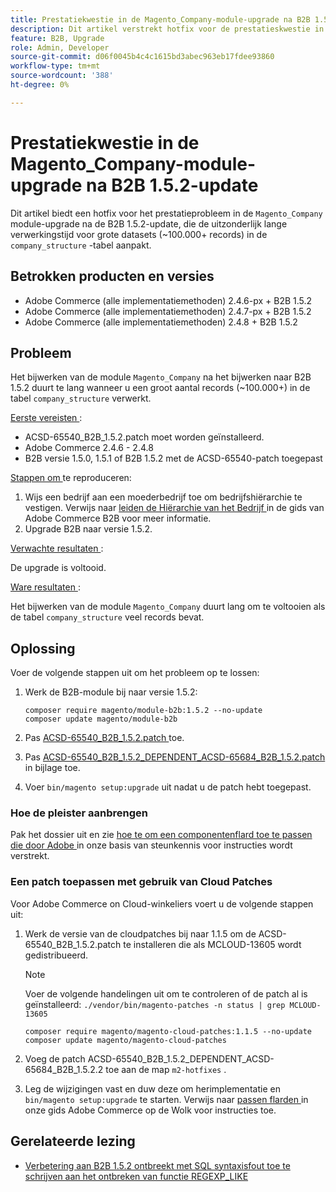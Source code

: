 ```yaml
---
title: Prestatiekwestie in de Magento_Company-module-upgrade na B2B 1.5.2-update
description: Dit artikel verstrekt hotfix voor de prestatieskwestie in de Magento_Company modulesverbetering na B2B 1.5.2 update, die de uitzonderlijk lange verwerkingstijd voor grote datasets in de company_structure lijst richt.
feature: B2B, Upgrade
role: Admin, Developer
source-git-commit: d06f0045b4c4c1615bd3abec963eb17fdee93860
workflow-type: tm+mt
source-wordcount: '388'
ht-degree: 0%

---
```


# Prestatiekwestie in de Magento_Company-module-upgrade na B2B 1.5.2-update

Dit artikel biedt een hotfix voor het prestatieprobleem in de `Magento_Company` module-upgrade na de B2B 1.5.2-update, die de uitzonderlijk lange verwerkingstijd voor grote datasets (~100.000+ records) in de `company_structure` -tabel aanpakt.

## Betrokken producten en versies

* Adobe Commerce (alle implementatiemethoden) 2.4.6-px + B2B 1.5.2
* Adobe Commerce (alle implementatiemethoden) 2.4.7-px + B2B 1.5.2
* Adobe Commerce (alle implementatiemethoden) 2.4.8 + B2B 1.5.2

## Probleem

Het bijwerken van de module `Magento_Company` na het bijwerken naar B2B 1.5.2 duurt te lang wanneer u een groot aantal records (~100.000+) in de tabel `company_structure` verwerkt.

<u> Eerste vereisten </u>:

* ACSD-65540_B2B_1.5.2.patch moet worden geïnstalleerd.
* Adobe Commerce 2.4.6 - 2.4.8
* B2B versie 1.5.0, 1.5.1 of B2B 1.5.2 met de ACSD-65540-patch toegepast

<u> Stappen om </u> te reproduceren:

1. Wijs een bedrijf aan een moederbedrijf toe om bedrijfshiërarchie te vestigen. Verwijs naar [ leiden de Hiërarchie van het Bedrijf ](https://experienceleague.adobe.com/nl/docs/commerce-admin/b2b/company-management/manage-company-hierarchy) in de gids van Adobe Commerce B2B voor meer informatie.
1. Upgrade B2B naar versie 1.5.2.

<u> Verwachte resultaten </u>:

De upgrade is voltooid.

<u> Ware resultaten </u>:

Het bijwerken van de module `Magento_Company` duurt lang om te voltooien als de tabel `company_structure` veel records bevat.

## Oplossing

Voer de volgende stappen uit om het probleem op te lossen:

1. Werk de B2B-module bij naar versie 1.5.2:

   ```
   composer require magento/module-b2b:1.5.2 --no-update
   composer update magento/module-b2b
   ```

1. Pas [ ACSD-65540_B2B_1.5.2.patch ](/help/troubleshooting/installation-and-upgrade/assets/ACSD-65540_B2B_1.5.2.zip) toe.

1. Pas [ ACSD-65540_B2B_1.5.2_DEPENDENT_ACSD-65684_B2B_1.5.2.patch ](/help/troubleshooting/installation-and-upgrade/assets/ACSD-65540_B2B_1.5.2_DEPENDENT_ACSD-65684_B2B_1.5.2.patch.zip) in bijlage toe.
1. Voer `bin/magento setup:upgrade` uit nadat u de patch hebt toegepast.

### Hoe de pleister aanbrengen

Pak het dossier uit en zie [ hoe te om een componentenflard toe te passen die door Adobe ](https://experienceleague.adobe.com/nl/docs/commerce-knowledge-base/kb/how-to/how-to-apply-a-composer-patch-provided-by-magento) in onze basis van steunkennis voor instructies wordt verstrekt.

### Een patch toepassen met gebruik van Cloud Patches

Voor Adobe Commerce on Cloud-winkeliers voert u de volgende stappen uit:

1. Werk de versie van de cloudpatches bij naar 1.1.5 om de ACSD-65540_B2B_1.5.2.patch te installeren die als MCLOUD-13605 wordt gedistribueerd.

   >[!NOTE]
   >
   >Voer de volgende handelingen uit om te controleren of de patch al is geïnstalleerd:
   > `./vendor/bin/magento-patches -n status | grep MCLOUD-13605`

   ```
   composer require magento/magento-cloud-patches:1.1.5 --no-update
   composer update magento/magento-cloud-patches
   ```

1. Voeg de patch ACSD-65540_B2B_1.5.2_DEPENDENT_ACSD-65684_B2B_1.5.2.2 toe aan de map `m2-hotfixes` .
1. Leg de wijzigingen vast en duw deze om herimplementatie en `bin/magento setup:upgrade` te starten. Verwijs naar [ passen flarden ](https://experienceleague.adobe.com/nl/docs/commerce-on-cloud/user-guide/develop/upgrade/apply-patches) in onze gids Adobe Commerce op de Wolk voor instructies toe.

## Gerelateerde lezing

* [ Verbetering aan B2B 1.5.2 ontbreekt met SQL syntaxisfout toe te schrijven aan het ontbreken van functie REGEXP_LIKE ](https://experienceleague.adobe.com/nl/docs/commerce-knowledge-base/kb/troubleshooting/installation-and-upgrade/sql-syntax-error-due-to-missing-regexp-like-function)
